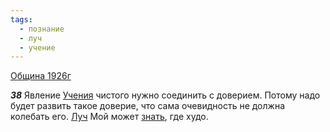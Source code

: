 ```yaml
---
tags:
  - познание
  - луч
  - учение
---
```


[Община 1926г](https://127.0.0.1:4002/agni/1926)

___38___
Явление [Учения](../../../tags/#учение) чистого нужно соединить с доверием. Потому надо будет развить такое доверие, что сама очевидность не должна колебать его. [Луч](../../../tags/#луч) Мой может [знать](../../../tags/#познание), где худо.   

